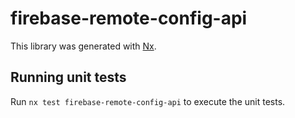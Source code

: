 # firebase-remote-config-api

This library was generated with [Nx](https://nx.dev).

## Running unit tests

Run `nx test firebase-remote-config-api` to execute the unit tests.
